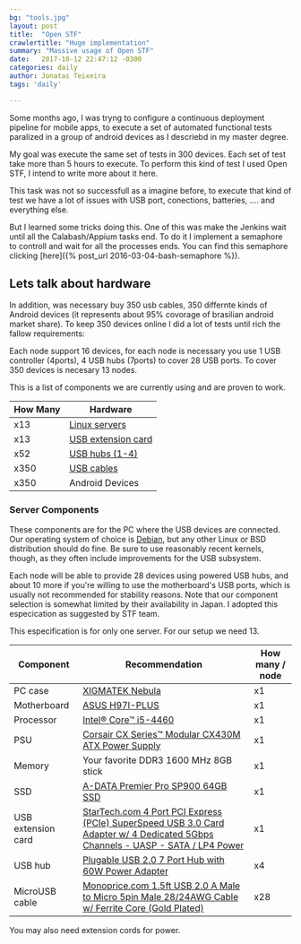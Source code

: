 ```yaml
---
bg: "tools.jpg"
layout: post
title:  "Open STF"
crawlertitle: "Huge implementation"
summary: "Massive usage of Open STF"
date:   2017-10-12 22:47:12 -0300
categories: daily
author: Jonatas Teixeira
tags: 'daily'

---
```


Some months ago, I was tryng to configure a continuous deployment pipeline for mobile apps, to execute a set of automated functional tests paralized in a group of android devices as I descriebd in my master degree. 

My goal was execute the same set of tests in 300 devices. Each set of test take more than 5 hours to execute. 
To perform this kind of test I used Open STF, I intend to write more about it here. 

This task was not so successfull as a imagine before, to execute that kind of test we have a lot of issues with USB port, conections, batteries, .... and everything else.

But I learned some tricks doing this. One of this was make the Jenkins wait until all the Calabash/Appium tasks end. To do it I implement a semaphore to controll and wait for all the processes ends. You can find this semaphore clicking [here]({% post_url 2016-03-04-bash-semaphore %}).


## Lets talk about hardware

In addition, was necessary buy 350 usb cables, 350 differnte kinds of Android devices (it represents about 95% covorage of brasilian android market share). To keep 350 devices online I did a lot of tests until rich the fallow requirements:

Each node support 16 devices, for each node is necessary you use 1 USB controller (4ports), 4 USB hubs (7ports) to cover 28 USB ports. To cover 350 devices is necesary 13 nodes.

This is a list of components we are currently using and are proven to work.

| How Many | Hardware |
|-----------|----------|
| x13 | [Linux servers](#server-components) |
| x13 | [USB extension card](http://www.startech.com/Cards-Adapters/USB-3.0/Cards/PCI-Express-USB-3-Card-4-Dedicated-Channels-4-Port~PEXUSB3S44V) |
| x52 | [USB hubs (1-4)](http://plugable.com/products/usb2-hub7bc) |
| x350 | [USB cables](http://www.monoprice.com/Product?c_id=103&cp_id=10303&cs_id=1030307&p_id=5456&seq=1&format=2) |
| x350 | Android Devices |

### Server Components

These components are for the PC where the USB devices are connected. Our operating system of choice is [Debian](https://www.debian.org/), but any other Linux or BSD distribution should do fine. Be sure to use reasonably recent kernels, though, as they often include improvements for the USB subsystem.

Each node will be able to provide 28 devices using powered USB hubs, and about 10 more if you're willing to use the motherboard's USB ports, which is usually not recommended for stability reasons. Note that our component selection is somewhat limited by their availability in Japan. I adopted this especication as suggested by STF team.

This especification is for only one server. For our setup we need 13.

| Component | Recommendation | How many / node |
|-----------|---------|----------|
| PC case | [XIGMATEK Nebula](http://www.xigmatek.com/product.php?productid=219) | x1 |
| Motherboard | [ASUS H97I-PLUS](https://www.asus.com/Motherboards/H97IPLUS/) | x1 |
| Processor | [Intel® Core™ i5-4460](http://ark.intel.com/products/80817/Intel-Core-i5-4460-Processor-6M-Cache-up-to-3_40-GHz) | x1 |
| PSU | [Corsair CX Series™ Modular CX430M ATX Power Supply](http://www.corsair.com/en/cx-series-cx430m-modular-atx-power-supply-430-watt-80-plus-bronze-certified-modular-psu) | x1 |
| Memory | Your favorite DDR3 1600 MHz 8GB stick | x1 |
| SSD | [A-DATA Premier Pro SP900 64GB SSD](http://www.adata.com/en/ssd/specification/171) | x1 |
| USB extension card | [StarTech.com 4 Port PCI Express (PCIe) SuperSpeed USB 3.0 Card Adapter w/ 4 Dedicated 5Gbps Channels - UASP - SATA / LP4 Power](http://www.startech.com/Cards-Adapters/USB-3.0/Cards/PCI-Express-USB-3-Card-4-Dedicated-Channels-4-Port~PEXUSB3S44V) | x1 |
| USB hub | [Plugable USB 2.0 7 Port Hub with 60W Power Adapter](http://plugable.com/products/usb2-hub7bc) | x4 |
| MicroUSB cable | [Monoprice.com 1.5ft USB 2.0 A Male to Micro 5pin Male 28/24AWG Cable w/ Ferrite Core (Gold Plated)](http://www.monoprice.com/Product?c_id=103&cp_id=10303&cs_id=1030307&p_id=5456&seq=1&format=2) | x28 |

You may also need extension cords for power.
